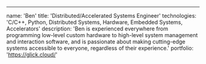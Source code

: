 ---
name: 'Ben'
title: 'Distributed/Accelerated Systems Engineer'
technologies: 'C/C++, Python, Distributed Systems, Hardware, Embedded Systems, Accelerators'
description: 'Ben is experienced everywhere from programming low-level custom hardware to high-level system management and interaction software, and is passionate about making cutting-edge systems accessible to everyone, regardless of their experience.'
portfolio: 'https://glick.cloud/'
